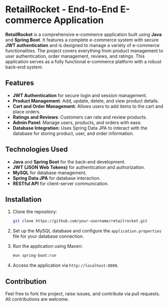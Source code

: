 # RetailRocket - End-to-End E-commerce Application

**RetailRocket** is a comprehensive e-commerce application built using **Java** and **Spring Boot**. It features a complete e-commerce system with secure **JWT authentication** and is designed to manage a variety of e-commerce functionalities. The project covers everything from product management to user authentication, order management, reviews, and ratings. This application serves as a fully functional e-commerce platform with a robust back-end system.

## Features
- **JWT Authentication** for secure login and session management.
- **Product Management**: Add, update, delete, and view product details.
- **Cart and Order Management**: Allows users to add items to the cart and place orders.
- **Ratings and Reviews**: Customers can rate and review products.
- **Admin Panel**: Manage users, products, and orders with ease.
- **Database Integration**: Uses Spring Data JPA to interact with the database for storing product, user, and order information.

## Technologies Used
- **Java** and **Spring Boot** for the back-end development.
- **JWT (JSON Web Tokens)** for authentication and authorization.
- **MySQL** for database management.
- **Spring Data JPA** for database interaction.
- **RESTful API** for client-server communication.

## Installation

1. Clone the repository:
    ```bash
    git clone https://github.com/your-username/retailrocket.git
    ```

2. Set up the MySQL database and configure the `application.properties` file for your database connection.

3. Run the application using Maven:
    ```bash
    mvn spring-boot:run
    ```

4. Access the application via `http://localhost:8080`.

## Contribution

Feel free to fork the project, raise issues, and contribute via pull requests. All contributions are welcome.
